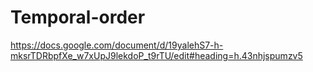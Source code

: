 # Temporal-order
https://docs.google.com/document/d/19yalehS7-h-mksrTDRbpfXe_w7xUpJ9lekdoP_t9rTU/edit#heading=h.43nhjspumzv5
